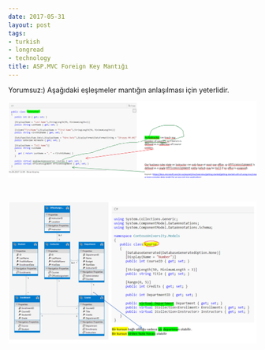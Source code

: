 ```yaml
---
date: 2017-05-31
layout: post
tags:
- turkish
- longread
- technology
title: ASP.MVC Foreign Key Mantığı
---
```


Yorumsuz:) Aşağıdaki eşleşmeler mantığın anlaşılması için yeterlidir.

![2017-05-31 11_57_55-Foreing Key - OneNote](/images/2017-05-31-11_57_55-foreing-key-onenote.png)

 

![cc](/images/cc.png)
